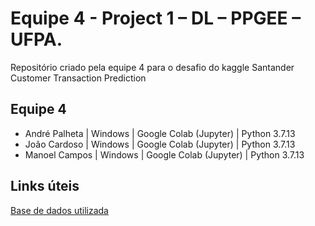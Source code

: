# Equipe 4 - Project 1 – DL – PPGEE – UFPA.
Repositório criado pela equipe 4 para o desafio do kaggle Santander Customer Transaction Prediction

## Equipe 4		
* André	Palheta | Windows |	Google Colab (Jupyter) | Python 3.7.13
* João	Cardoso	| Windows |	Google Colab (Jupyter) | Python 3.7.13
* Manoel Campos	| Windows |	Google Colab (Jupyter) | Python 3.7.13

## Links úteis
[Base de dados utilizada](https://www.kaggle.com/competitions/santander-customer-transaction-prediction)
